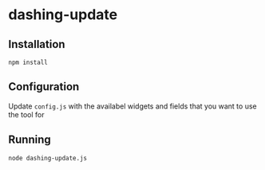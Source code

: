 # dashing-update

## Installation

```
npm install
```

## Configuration

Update ```config.js``` with the availabel widgets and fields that you want to use the tool for

## Running

```
node dashing-update.js
```
